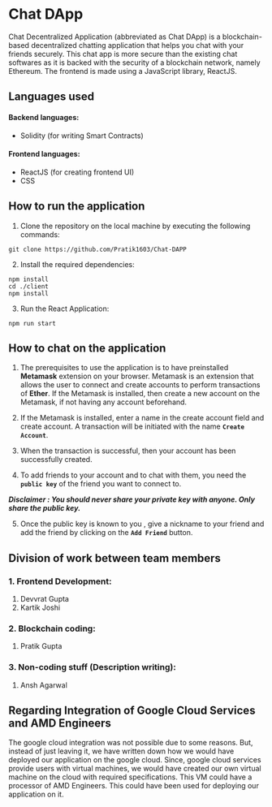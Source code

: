 # Chat DApp
Chat Decentralized Application (abbreviated as Chat DApp) is a blockchain-based decentralized chatting application that helps you chat with your friends securely. This chat app is more secure than the existing chat softwares as it is backed with the security of a blockchain network, namely Ethereum. The frontend is made using a JavaScript library, ReactJS.

## Languages used

#### Backend languages:
- Solidity (for writing Smart Contracts)
#### Frontend languages:
- ReactJS (for creating frontend UI)
- CSS

## How to run the application
1. Clone the repository on the local machine by executing the following commands:
```shell
git clone https://github.com/Pratik1603/Chat-DAPP
```

2. Install the required dependencies:
```shell
npm install
cd ./client
npm install
```

3. Run the React Application:
```shell
npm run start
```

## How to chat on the application
1. The prerequisites to use the application is to have preinstalled **Metamask** extension on your browser. Metamask is an extension that allows the user to connect and create accounts to perform transactions of **Ether**. If the Metamask is installed, then create a new account on the Metamask, if not having any account beforehand.

2. If the Metamask is installed, enter a name in the create account field and create account. A transaction will be initiated with the name **`Create Account`**.

3. When the transaction is successful, then your account has been successfully created.

4. To add friends to your account and to chat with them, you need the **`public key`**  of the friend you want to connect to.

***Disclaimer : You should never share your private key with anyone. Only share the public key.***

5. Once the public key is known to you , give a nickname to your friend and add the friend by clicking on the **`Add Friend`** button.

## Division of work between team members
### 1. Frontend Development:
1. Devvrat Gupta
2. Kartik Joshi
### 2. Blockchain coding: 
1. Pratik Gupta
### 3. Non-coding stuff (Description writing): 
1. Ansh Agarwal

## Regarding Integration of Google Cloud Services and AMD Engineers

The google cloud integration was not possible due to some reasons. But, instead of just leaving it, we have written down how we would have deployed our application on the google cloud.
Since, google cloud services provide users with virtual machines, we would have created our own virtual machine on the cloud with required specifications. This VM could have a processor of AMD Engineers. This could have been used for deploying our application on it.
